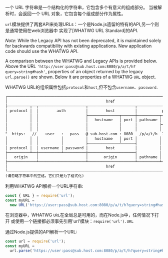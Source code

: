 
一个 URL 字符串是一个结构化的字符串，它包含多个有意义的组成部分。
当被解析时，会返回一个 URL 对象，它包含每个组成部分作为属性。

`url`模块提供了两套API来处理URLs：一个是Node.js遗留的特有的API,另一个则是通常使用在web浏览器中
实现了[WHATWG URL Standard]的API.

<!--The `url` module provides two APIs for working with URLs: a legacy API that is
Node.js specific, and a newer API that implements the same
[WHATWG URL Standard][] used by web browsers.-->

*Note*: While the Legacy API has not been deprecated, it is maintained solely
for backwards compatibility with existing applications. New application code
should use the WHATWG API.

A comparison between the WHATWG and Legacy APIs is provided below. Above the URL
`'http://user:pass@sub.host.com:8080/p/a/t/h?query=string#hash'`, properties of
an object returned by the legacy `url.parse()` are shown. Below it are
properties of a WHATWG `URL` object.

WHATWG URL的组织属性包括`protocol`和`host`,但不包含`username`、`password`.
<!--*Note*: WHATWG URL's `origin` property includes `protocol` and `host`, but not
`username` or `password`.-->

```txt
┌─────────────────────────────────────────────────────────────────────────────────────────────┐
│                                            href                                             │
├──────────┬──┬─────────────────────┬─────────────────────┬───────────────────────────┬───────┤
│ protocol │  │        auth         │        host         │           path            │ hash  │
│          │  │                     ├──────────────┬──────┼──────────┬────────────────┤       │
│          │  │                     │   hostname   │ port │ pathname │     search     │       │
│          │  │                     │              │      │          ├─┬──────────────┤       │
│          │  │                     │              │      │          │ │    query     │       │
"  https:   //    user   :   pass   @ sub.host.com : 8080   /p/a/t/h  ?  query=string   #hash "
│          │  │          │          │   hostname   │ port │          │                │       │
│          │  │          │          ├──────────────┴──────┤          │                │       │
│ protocol │  │ username │ password │        host         │          │                │       │
├──────────┴──┼──────────┴──────────┼─────────────────────┤          │                │       │
│   origin    │                     │       origin        │ pathname │     search     │ hash  │
├─────────────┴─────────────────────┴─────────────────────┴──────────┴────────────────┴───────┤
│                                            href                                             │
└─────────────────────────────────────────────────────────────────────────────────────────────┘
(请忽略字符串中的空格，它们只是为了格式化)
```

<!--Parsing the URL string using the WHATWG API:-->
利用WHATWG API解析一个URL字符串:
```js
const { URL } = require('url');
const myURL =
  new URL('https://user:pass@sub.host.com:8080/p/a/t/h?query=string#hash');
```
在浏览器中，WHATWG `URL`在全局总是可用的，而在Node.js中，任何情况下打开
或使用一个链接都必须事先引用'url'模块：`require('url').URL`

<!--*Note*: In Web Browsers, the WHATWG `URL` class is a global that is always
 available. In Node.js, however, the `URL` class must be accessed via
require('url').URL`.-->

<!--Parsing the URL string using the Legacy API:-->
通过Node.js提供的API解析一个URL:
```js
const url = require('url');
const myURL =
  url.parse('https://user:pass@sub.host.com:8080/p/a/t/h?query=string#hash');
```

